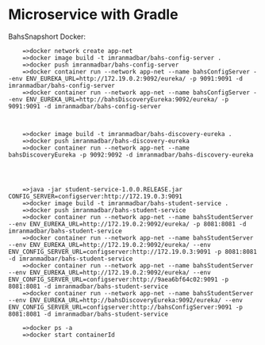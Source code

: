 # Microservice with Gradle 







BahsSnapshort Docker:


		=>docker network create app-net
		=>docker image build -t imranmadbar/bahs-config-server .
		=>docker push imranmadbar/bahs-config-server 
		=>docker container run --network app-net --name bahsConfigServer --env ENV_EUREKA_URL=http://172.19.0.2:9092/eureka/ -p 9091:9091 -d imranmadbar/bahs-config-server
		=>docker container run --network app-net --name bahsConfigServer --env ENV_EUREKA_URL=http://bahsDiscoveryEureka:9092/eureka/ -p 9091:9091 -d imranmadbar/bahs-config-server



		=>docker image build -t imranmadbar/bahs-discovery-eureka .
		=>docker push imranmadbar/bahs-discovery-eureka
		=>docker container run --network app-net --name bahsDiscoveryEureka -p 9092:9092 -d imranmadbar/bahs-discovery-eureka




		=>java -jar student-service-1.0.0.RELEASE.jar CONFIG_SERVER=configserver:http://172.19.0.3:9091
		=>docker image build -t imranmadbar/bahs-student-service .
		=>docker push imranmadbar/bahs-student-service
		=>docker container run --network app-net --name bahsStudentServer --env ENV_EUREKA_URL=http://172.19.0.2:9092/eureka/ -p 8081:8081 -d imranmadbar/bahs-student-service
		=>docker container run --network app-net --name bahsStudentServer --env ENV_EUREKA_URL=http://172.19.0.2:9092/eureka/ --env ENV_CONFIG_SERVER_URL=configserver:http://172.19.0.3:9091 -p 8081:8081 -d imranmadbar/bahs-student-service  
		=>docker container run --network app-net --name bahsStudentServer --env ENV_EUREKA_URL=http://172.19.0.2:9092/eureka/ --env ENV_CONFIG_SERVER_URL=configserver:http://9aea6bf64c02:9091 -p 8081:8081 -d imranmadbar/bahs-student-service
		=>docker container run --network app-net --name bahsStudentServer --env ENV_EUREKA_URL=http://bahsDiscoveryEureka:9092/eureka/ --env ENV_CONFIG_SERVER_URL=configserver:http://bahsConfigServer:9091 -p 8081:8081 -d imranmadbar/bahs-student-service   

		=>docker ps -a
		=>docker start containerId
  
